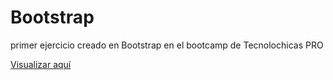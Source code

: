 # Bootstrap
primer ejercicio creado en Bootstrap en el bootcamp de Tecnolochicas PRO

[Visualizar aquí](#)
